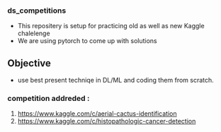### ds_competitions
* This repositery is setup for practicing old as well as new Kaggle chalelenge
* We are using pytorch to come up with solutions 

## Objective 
* use best present techniqe in DL/ML and coding them from scratch.

### competition addreded :
1. https://www.kaggle.com/c/aerial-cactus-identification
2. https://www.kaggle.com/c/histopathologic-cancer-detection
